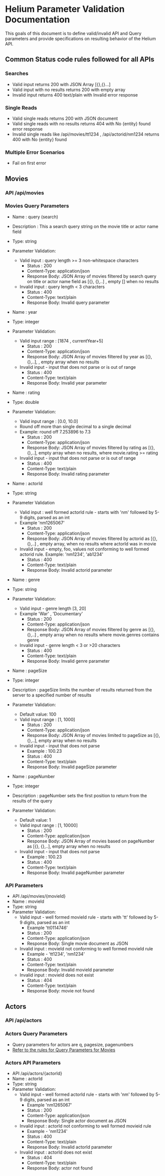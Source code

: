 # Helium Parameter Validation Documentation

This goals of this document is to define valid/invalid API and Query parameters and provide specifications on resulting behavior of the Helium API.

## Common Status code rules followed for all APIs

### Searches

- Valid input returns 200 with JSON Array [{},{}...]
- Valid input with no results returns 200 with empty array
- Invalid input returns 400 text/plain with Invalid error response

### Single Reads

- Valid single reads returns 200 with JSON document
- Valid single reads with no results returns 404 with No {entity} found error response
- Invalid single reads like /api/movies/tt1234 , /api/actorid/nm1234 returns 400 with No {entity} found

### Multiple Error Scenarios

- Fail on first error

## Movies

### API /api/movies

### Movies Query Parameters

- Name : query (search)
- Description : This a search query string on the movie title or actor name field
- Type: string
- Parameter Validation:
  - Valid input : query length >= 3 non-whitespace characters
    - Status : 200
    - Content-Type: application/json
    - Response Body: JSON Array of movies filtered by search query on title or actor name field as [{}, {},..] , empty [] when no results
  - Invalid input : query length < 3 characters
    - Status : 400
    - Content-Type: text/plain
    - Response Body: Invalid query parameter

- Name : year
- Type: integer
- Parameter Validation:
  - Valid input range : [1874 , currentYear+5]
    - Status : 200
    - Content-Type: application/json
    - Response Body: JSON Array of movies filtered by year as [{}, {},..], , empty array when no results
  - Invalid input - input that does not parse or is out of range
    - Status : 400
    - Content-Type: text/plain
    - Response Body: Invalid year parameter

- Name : rating
- Type: double
- Parameter Validation:
  - Valid input range : [0.0, 10.0]
  - Round off more than single decimal to a single decimal
  - Example: round off 7.253896 to 7.3
    - Status : 200
    - Content-Type: application/json
    - Response Body: JSON Array of movies filtered by rating as [{}, {},..], empty array when no results, where movie.rating >= rating
  - Invalid input - input that does not parse or is out of range
    - Status : 400
    - Content-Type: text/plain
    - Response Body: Invalid rating parameter

- Name : actorId
- Type: string
- Parameter Validation
  - Valid input : well formed actorId rule - starts with 'nm' followed by 5-9 digits, parsed as an int
  - Example 'nm1265067'
    - Status : 200
    - Content-Type: application/json
    - Response Body: JSON Array of movies filtered by actorid as [{}, {},..] , empty array, when no results where actorId was in movie
  - Invalid input - empty, foo, values not conforming to well formed actorid rule.  Example: 'nm1234', 'ab1234'
    - Status : 400
    - Content-Type: text/plain
    - Response Body: Invalid actorid parameter

- Name : genre
- Type: string
- Parameter Validation:
  - Valid input - genre length [3, 20]
  - Example 'War' , 'Documentary'
    - Status : 200
    - Content-Type: application/json
    - Response Body: JSON Array of movies filtered by genre as [{}, {},..] , empty array when no results where movie.genres contains genre
  - Invalid input - genre length < 3 or >20 characters
    - Status : 400
    - Content-Type: text/plain
    - Response Body: Invalid genre parameter

- Name : pageSize
- Type: integer
- Description : pageSize limits the number of results returned from the server to a specified number of results
- Parameter Validation:
  - Default value: 100
  - Valid input range : [1, 1000]
    - Status : 200
    - Content-Type: application/json
    - Response Body: JSON Array of movies limited to pageSize as [{}, {},..], empty array when no results
  - Invalid input - input that does not parse
    - Example : 100.23
    - Status : 400
    - Content-Type: text/plain
    - Response Body: Invalid pageSize parameter

- Name : pageNumber
- Type: integer
- Description : pageNumber sets the first position to return from the results of the query
- Parameter Validation:
  - Default value: 1
  - Valid input range : [1, 10000]
    - Status : 200
    - Content-Type: application/json
    - Response Body: JSON Array of movies based on pageNumber as [{}, {},..], empty array when no results
  - Invalid input - input that does not parse
    - Example : 100.23
    - Status : 400
    - Content-Type: text/plain
    - Response Body: Invalid pageNumber parameter

### API Parameters

- API /api/movies/{movieId}
- Name : movieId
- Type: string
- Parameter Validation:
  - Valid input - well formed movieId rule - starts with 'tt' followed by 5-9 digits, parsed as an int
    - Example 'tt0114746'
    - Status : 200
    - Content-Type: application/json
    - Response Body: Single movie document as JSON
  - Invalid input : movieId not conforming to well formed movieId rule
    - Example - 'tt1234', 'nm1234'
    - Status : 400
    - Content-Type: text/plain
    - Response Body: Invalid movieId parameter
  - Invalid input : movieId does not exist
    - Status : 404
    - Content-Type: text/plain
    - Response Body: movie not found

## Actors

### API /api/actors

### Actors Query Parameters

- Query parameters for actors are q, pagesize, pagenumbers
- [Refer to the rules for Query Parameters for Movies](###movies-query-parameters)

### Actors API Parameters

- API /api/actors/{actorId}
- Name : actorId
- Type: string
- Parameter Validation:
  - Valid input - well formed actorId rule - starts with 'nm' followed by 5-9 digits, parsed as an int
    - Example 'nm1265067'
    - Status : 200
    - Content-Type: application/json
    - Response Body: Single actor document as JSON
  - Invalid input : actorId not conforming to well formed movieid rule
    - Example - 'nm1234'
    - Status : 400
    - Content-Type: text/plain
    - Response Body: Invalid actorId parameter
  - Invalid input : actorId does not exist
    - Status : 404
    - Content-Type: text/plain
    - Response Body: actor not found
